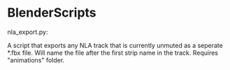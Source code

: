 # BlenderScripts


nla_export.py:

A script that exports any NLA track that is currently unmuted as a seperate *.fbx file. Will name the file after the first strip name in the track. Requires "animations" folder.
